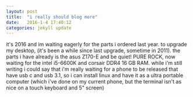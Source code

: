 ```yaml
---
layout: post
title:  "i really should blog more"
date:   2016-1-4 17:40:12
categories: jekyll update
---
```


it's 2016 and im waiting eagerly for the parts i ordered last year. to upgrade my desktop, (it's been a while since last upgrade, sometime in 2011). the parts i have already is the asus Z170-E and be quiet! PURE ROCK, now waiting for the intel i5-6600K and corsair DDR4 16 GB RAM. while i'm still writing i could say that i'm really waiting for a phone to be released that have usb c and usb 3.1, so i can install linux and have it as a ultra portable computer (which i've done on my current phone, but the terminal isn't as nice on a touch keyboard and 5" screen) 